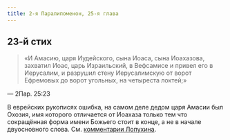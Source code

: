 ```yaml
---
title: 2-я Паралипоменон, 25-я глава
---
```


## 23-й стих

> «И Амасию, царя Иудейского, сына Иоаса, сына Иоахазова, захватил Иоас, царь Израильский,
> в Вефсамисе и привел его в Иерусалим, и разрушил стену Иерусалимскую от ворот Ефремовых
> до ворот угольных, на четыреста локтей;»

— 2Пар. 25:23

В еврейских рукописях ошибка, на самом деле дедом царя Амасии был Охозия,
имя которого отличается от Иоахаза только тем что сокращённая форма имени Божьего
стоит в конце, а не в начале двуосновного слова.
См. [комментарии Лопухина](https://bible.by/lopuhin-bible/14/25/).
